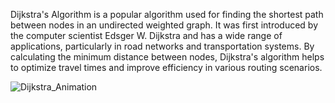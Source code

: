 Dijkstra's Algorithm 
is a popular algorithm used for finding the shortest path between nodes in an undirected weighted graph. It was first introduced by the computer scientist Edsger W. Dijkstra and has a wide range of applications, particularly in road networks and transportation systems. By calculating the minimum distance between nodes, Dijkstra's algorithm helps to optimize travel times and improve efficiency in various routing scenarios.

![Dijkstra_Animation](https://user-images.githubusercontent.com/96496279/230832881-213251e3-35f6-4343-9427-fca925077de9.gif)
